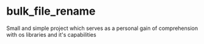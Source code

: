 # bulk_file_rename
Small and simple project which serves as a personal gain of comprehension with os libraries and it's capabilities

